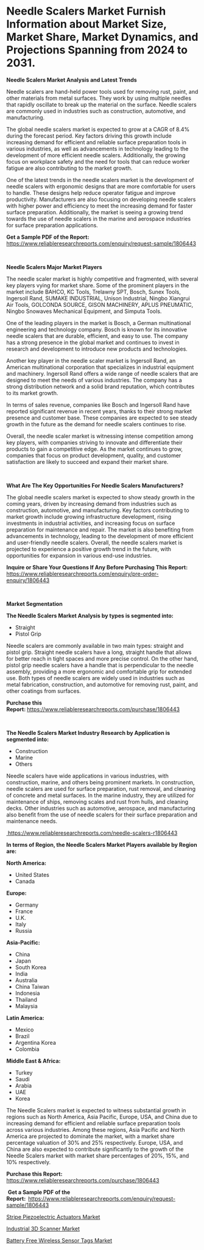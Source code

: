 <p><h1>Needle Scalers Market Furnish Information about Market Size, Market Share, Market Dynamics, and Projections Spanning from 2024 to 2031.</h1></p><p><strong>Needle Scalers Market Analysis and Latest Trends</strong></p>
<p><p>Needle scalers are hand-held power tools used for removing rust, paint, and other materials from metal surfaces. They work by using multiple needles that rapidly oscillate to break up the material on the surface. Needle scalers are commonly used in industries such as construction, automotive, and manufacturing.</p><p>The global needle scalers market is expected to grow at a CAGR of 8.4% during the forecast period. Key factors driving this growth include increasing demand for efficient and reliable surface preparation tools in various industries, as well as advancements in technology leading to the development of more efficient needle scalers. Additionally, the growing focus on workplace safety and the need for tools that can reduce worker fatigue are also contributing to the market growth.</p><p>One of the latest trends in the needle scalers market is the development of needle scalers with ergonomic designs that are more comfortable for users to handle. These designs help reduce operator fatigue and improve productivity. Manufacturers are also focusing on developing needle scalers with higher power and efficiency to meet the increasing demand for faster surface preparation. Additionally, the market is seeing a growing trend towards the use of needle scalers in the marine and aerospace industries for surface preparation applications.</p></p>
<p><strong>Get a Sample PDF of the Report:&nbsp;</strong> <a href="https://www.reliableresearchreports.com/enquiry/request-sample/1806443">https://www.reliableresearchreports.com/enquiry/request-sample/1806443</a></p>
<p>&nbsp;</p>
<p><strong>Needle Scalers Major Market Players</strong></p>
<p><p>The needle scaler market is highly competitive and fragmented, with several key players vying for market share. Some of the prominent players in the market include BAHCO, KC Tools, Trelawny SPT, Bosch, Sunex Tools, Ingersoll Rand, SUMAKE INDUSTRIAL, Unison Industrial, Ningbo Xiangrui Air Tools, GOLCONDA SOURCE, GISON MACHINERY, APLUS PNEUMATIC, Ningbo Snowaves Mechanical Equipment, and Simputa Tools.</p><p>One of the leading players in the market is Bosch, a German multinational engineering and technology company. Bosch is known for its innovative needle scalers that are durable, efficient, and easy to use. The company has a strong presence in the global market and continues to invest in research and development to introduce new products and technologies.</p><p>Another key player in the needle scaler market is Ingersoll Rand, an American multinational corporation that specializes in industrial equipment and machinery. Ingersoll Rand offers a wide range of needle scalers that are designed to meet the needs of various industries. The company has a strong distribution network and a solid brand reputation, which contributes to its market growth.</p><p>In terms of sales revenue, companies like Bosch and Ingersoll Rand have reported significant revenue in recent years, thanks to their strong market presence and customer base. These companies are expected to see steady growth in the future as the demand for needle scalers continues to rise.</p><p>Overall, the needle scaler market is witnessing intense competition among key players, with companies striving to innovate and differentiate their products to gain a competitive edge. As the market continues to grow, companies that focus on product development, quality, and customer satisfaction are likely to succeed and expand their market share.</p></p>
<p>&nbsp;</p>
<p><strong>What Are The Key Opportunities For Needle Scalers Manufacturers?</strong></p>
<p><p>The global needle scalers market is expected to show steady growth in the coming years, driven by increasing demand from industries such as construction, automotive, and manufacturing. Key factors contributing to market growth include growing infrastructure development, rising investments in industrial activities, and increasing focus on surface preparation for maintenance and repair. The market is also benefiting from advancements in technology, leading to the development of more efficient and user-friendly needle scalers. Overall, the needle scalers market is projected to experience a positive growth trend in the future, with opportunities for expansion in various end-use industries.</p></p>
<p><strong>Inquire or Share Your Questions If Any Before Purchasing This Report:</strong> <a href="https://www.reliableresearchreports.com/enquiry/pre-order-enquiry/1806443">https://www.reliableresearchreports.com/enquiry/pre-order-enquiry/1806443</a></p>
<p>&nbsp;</p>
<p><strong>Market Segmentation</strong></p>
<p><strong>The Needle Scalers Market Analysis by types is segmented into:</strong></p>
<p><ul><li>Straight</li><li>Pistol Grip</li></ul></p>
<p><p>Needle scalers are commonly available in two main types: straight and pistol grip. Straight needle scalers have a long, straight handle that allows for better reach in tight spaces and more precise control. On the other hand, pistol grip needle scalers have a handle that is perpendicular to the needle assembly, providing a more ergonomic and comfortable grip for extended use. Both types of needle scalers are widely used in industries such as metal fabrication, construction, and automotive for removing rust, paint, and other coatings from surfaces.</p></p>
<p><strong>Purchase this Report:&nbsp;</strong><a href="https://www.reliableresearchreports.com/purchase/1806443">https://www.reliableresearchreports.com/purchase/1806443</a></p>
<p>&nbsp;</p>
<p><strong>The Needle Scalers Market Industry Research by Application is segmented into:</strong></p>
<p><ul><li>Construction</li><li>Marine</li><li>Others</li></ul></p>
<p><p>Needle scalers have wide applications in various industries, with construction, marine, and others being prominent markets. In construction, needle scalers are used for surface preparation, rust removal, and cleaning of concrete and metal surfaces. In the marine industry, they are utilized for maintenance of ships, removing scales and rust from hulls, and cleaning decks. Other industries such as automotive, aerospace, and manufacturing also benefit from the use of needle scalers for their surface preparation and maintenance needs.</p></p>
<p><a href="https://www.reliableresearchreports.com/needle-scalers-r1806443">&nbsp;https://www.reliableresearchreports.com/needle-scalers-r1806443</a></p>
<p><strong>In terms of Region, the Needle Scalers Market Players available by Region are:</strong></p>
<p>
    <p> <strong> North America: </strong>
        <ul>
            <li>United States</li>
            <li>Canada</li>
        </ul>
        </p> 
    <p> <strong> Europe: </strong>
        <ul>
            <li>Germany</li>
            <li>France</li>
            <li>U.K.</li>
            <li>Italy</li>
            <li>Russia</li>
        </ul>
        </p> 
    <p> <strong> Asia-Pacific: </strong>
        <ul>
            <li>China</li>
            <li>Japan</li>
            <li>South Korea</li>
            <li>India</li>
            <li>Australia</li>
            <li>China Taiwan</li>
            <li>Indonesia</li>
            <li>Thailand</li>
            <li>Malaysia</li>
        </ul>
        </p> 
    <p> <strong> Latin America: </strong>
        <ul>
            <li>Mexico</li>
            <li>Brazil</li>
            <li>Argentina Korea</li>
            <li>Colombia</li>
        </ul>
        </p> 
    <p> <strong> Middle East & Africa: </strong>
        <ul>
            <li>Turkey</li>
            <li>Saudi</li>
            <li>Arabia</li>
            <li>UAE</li>
            <li>Korea</li>
        </ul>
    </p>
    </p>
<p><p>The Needle Scalers market is expected to witness substantial growth in regions such as North America, Asia Pacific, Europe, USA, and China due to increasing demand for efficient and reliable surface preparation tools across various industries. Among these regions, Asia Pacific and North America are projected to dominate the market, with a market share percentage valuation of 30% and 25% respectively. Europe, USA, and China are also expected to contribute significantly to the growth of the Needle Scalers market with market share percentages of 20%, 15%, and 10% respectively.</p></p>
<p><strong>Purchase this Report: </strong><a href="https://www.reliableresearchreports.com/purchase/1806443">https://www.reliableresearchreports.com/purchase/1806443</a></p>
<p>&nbsp;<strong>Get a Sample PDF of the Report:&nbsp;&nbsp;</strong><a href="https://www.reliableresearchreports.com/enquiry/request-sample/1806443">https://www.reliableresearchreports.com/enquiry/request-sample/1806443</a></p>
<p><strong></strong></p>
<p><p><a href="https://full-wildebeest-80b.notion.site/Stripe-Piezoelectric-Actuators-Market-Focuses-on-Market-Share-Size-and-Projected-Forecast-Till-2031-a9c7119004954f8ea4b3c25b52868927">Stripe Piezoelectric Actuators Market</a></p><p><a href="https://github.com/ashepherd82/Market-Research-Report-List-4/blob/main/industrial-3d-scanner-market.md">Industrial 3D Scanner Market</a></p><p><a href="https://pretty-mail-caf.notion.site/Battery-Free-Wireless-Sensor-Tags-Market-Size-Market-Outlook-and-Market-Forecast-2024-to-2031-aaca7603adda4847a8104029cd7cde60">Battery Free Wireless Sensor Tags Market</a></p></p>